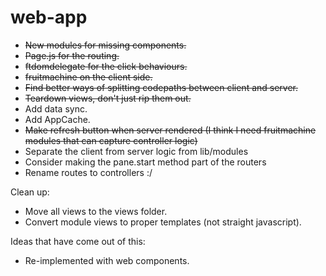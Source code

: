 # web-app

- ~~New modules for missing components.~~
- ~~Page.js for the routing.~~
- ~~ftdomdelegate for the click behaviours.~~
- ~~fruitmachine on the client side.~~
- ~~Find better ways of splitting codepaths between client and server.~~
- ~~Teardown views, don't just rip them out.~~
- Add data sync.
- Add AppCache.
- ~~Make refresh button when server rendered (I think I need fruitmachine modules that can capture controller logic)~~
- Separate the client from server logic from lib/modules
- Consider making the pane.start method part of the routers
- Rename routes to controllers :/

Clean up:

- Move all views to the views folder.
- Convert module views to proper templates (not straight javascript).

Ideas that have come out of this:
- Re-implemented with web components.
